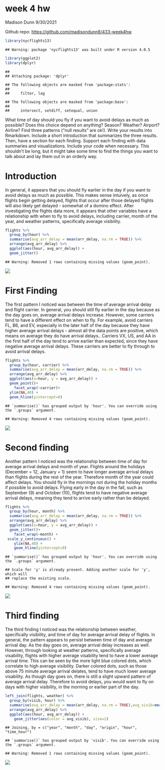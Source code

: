 week 4 hw
================
Madison Dunn
9/30/2021

Github repo: <https://github.com/madisondunn8/433-week4hw>

``` r
library(nycflights13)
```

    ## Warning: package 'nycflights13' was built under R version 4.0.5

``` r
library(ggplot2)
library(dplyr)
```

    ## 
    ## Attaching package: 'dplyr'

    ## The following objects are masked from 'package:stats':
    ## 
    ##     filter, lag

    ## The following objects are masked from 'package:base':
    ## 
    ##     intersect, setdiff, setequal, union

What time of day should you fly if you want to avoid delays as much as
possible? Does this choice depend on anything? Season? Weather? Airport?
Airline? Find three patterns (“null results” are ok\!). Write your
results into Rmarkdown. Include a short introduction that summarizes the
three results. Then, have a section for each finding. Support each
finding with data summaries and visualizations. Include your code when
necessary. This shouldn’t be long, but it might take some time to find
the things you want to talk about and lay them out in an orderly way.

# Introduction

In general, it appears that you should fly earlier in the day if you
want to avoid delays as much as possible. This makes sense intuively, as
once flights begin getting delayed, flights that occur after those
delayed flights will also likely get delayed - somewhat of a domino
effect. After investigating the flights data more, it appears that other
variables have a relationship with when to fly to avoid delays,
including carrier, month of the year, and weather patterns, specifically
average visibility.

``` r
flights %>%
  group_by(hour) %>%
  summarise(avg_arr_delay = mean(arr_delay, na.rm = TRUE)) %>%
  arrange(avg_arr_delay) %>% 
  ggplot(aes(hour, avg_arr_delay)) +
  geom_jitter()
```

    ## Warning: Removed 1 rows containing missing values (geom_point).

![](README_files/figure-gfm/unnamed-chunk-2-1.png)<!-- -->

# First Finding

The first pattern I noticed was between the time of average arrival
delay and flight carrier. In general, you should still fly earlier in
the day because as the day goes on, average arrival delays increase.
However, some carriers tend to have a different effect on when to fly.
For example, avoid carriers FL, B6, and EV, especially in the later half
of the day because they have higher average arrival delays - almost all
the data points are positive, which means on average they do have
arrival delays.. Carriers VX, US, and AA in the first half of the day
tend to arrive earlier than expected, since they have negative average
arrival delays. These carriers are better to fly through to avoid
arrival delays.

``` r
flights %>%
  group_by(hour, carrier) %>%
  summarise(avg_arr_delay = mean(arr_delay, na.rm = TRUE)) %>%
  arrange(avg_arr_delay) %>% 
  ggplot(aes(x=hour, y = avg_arr_delay)) +
  geom_point()+
    facet_wrap(~carrier)+
  ylim(NA,40) +
  geom_hline(yintercept=0)
```

    ## `summarise()` has grouped output by 'hour'. You can override using the `.groups` argument.

    ## Warning: Removed 4 rows containing missing values (geom_point).

![](README_files/figure-gfm/unnamed-chunk-3-1.png)<!-- -->

# Second finding

Another pattern I noticed was the relationship between time of day for
average arrival delays and month of year. Flights around the holidays
(December = 12, January = 1) seem to have longer average arrival delays
than flights during the rest of the year. Therefore month of the year
could affect delays. You should fly in the mornings not during the
holiday months if possible to avoid delays. Flying early in the day in
the fall, such as September (9) and October (10), flights tend to have
negative average arrival delays, meaning they tend to arrive early
rather than be delayed.

``` r
flights %>%
  group_by(hour, month) %>%
  summarise(avg_arr_delay = mean(arr_delay, na.rm = TRUE)) %>%
  arrange(avg_arr_delay) %>% 
  ggplot(aes(x=hour, y = avg_arr_delay)) +
  geom_jitter()+
    facet_wrap(~month) +
 scale_y_continuous() +
    ylim(NA,40) +
    geom_hline(yintercept=0)
```

    ## `summarise()` has grouped output by 'hour'. You can override using the `.groups` argument.

    ## Scale for 'y' is already present. Adding another scale for 'y', which will
    ## replace the existing scale.

    ## Warning: Removed 4 rows containing missing values (geom_point).

![](README_files/figure-gfm/unnamed-chunk-4-1.png)<!-- -->

# Third finding

The third finding I noticed was the relationship between weather,
specifically visibility, and time of day for average arrival delay of
flights. In general, the pattern appears to persist between time of day
and average arrival day. As the day goes on, average arrival delay
increases as well. However, through looking at weather patterns,
specifically average visability, flights with higher average visability
tend to have a lower average arrival time. This can be seen by the more
light blue colored dots, which correlate to high average visibility.
Darker colored dots, such as those above 75 minute average arrival
delates, tend to have much lower average visability. As though day goes
on, there is still a slight upward pattern of average arrival delay.
Therefore to avoid delays, you would want to fly on days with higher
visibility, in the morning or earlier part of the day.

``` r
left_join(flights, weather) %>%
  group_by(visib, hour) %>%
  summarise(avg_arr_delay = mean(arr_delay, na.rm = TRUE),avg_visib=mean(visib)) %>%
  arrange(avg_arr_delay) %>% 
  ggplot(aes(hour, avg_arr_delay)) +
    geom_jitter(aes(color = avg_visib), size=2)
```

    ## Joining, by = c("year", "month", "day", "origin", "hour", "time_hour")

    ## `summarise()` has grouped output by 'visib'. You can override using the `.groups` argument.

    ## Warning: Removed 1 rows containing missing values (geom_point).

![](README_files/figure-gfm/unnamed-chunk-5-1.png)<!-- -->
